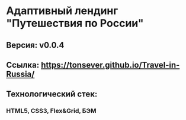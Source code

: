 # Адаптивный лендинг "Путешествия по России"
## Версия: v0.0.4
## Ссылка:  https://tonsever.github.io/Travel-in-Russia/
## Технологический стек: 
### HTML5, CSS3, Flex&Grid, БЭМ
